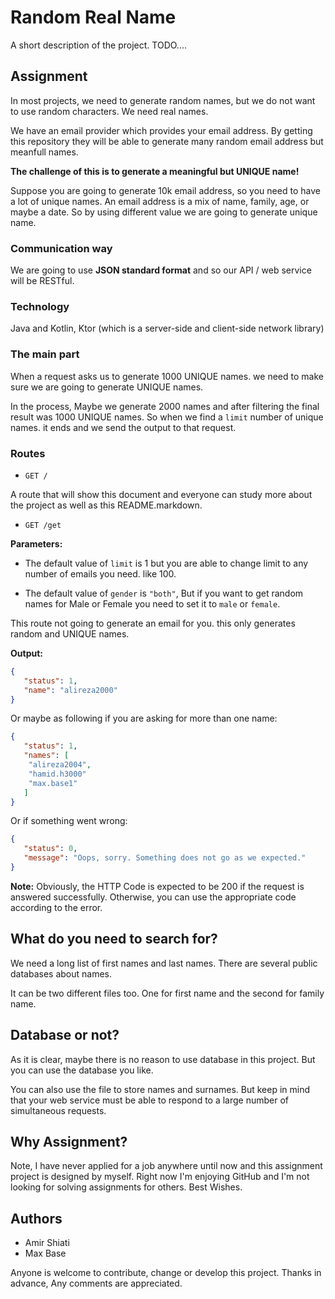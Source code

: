 # Random Real Name

A short description of the project. TODO....

## Assignment

In most projects, we need to generate random names, but we do not want to use random characters. We need real names. 

We have an email provider which provides your email address. By getting this repository they will be able to generate many random email address but meanfull names.

**The challenge of this is to generate a meaningful but UNIQUE name!**

Suppose you are going to generate 10k email address, so you need to have a lot of unique names. An email address is a mix of name, family, age, or maybe a date.
So by using different value we are going to generate unique name.

### Communication way

We are going to use **JSON standard format** and so our API / web service will be RESTful.

### Technology

Java and Kotlin, Ktor (which is a server-side and client-side network library)

### The main part

When a request asks us to generate 1000 UNIQUE names. we need to make sure we are going to generate UNIQUE names.

In the process, Maybe we generate 2000 names and after filtering the final result was 1000 UNIQUE names. So when we find a `limit` number of unique names. it ends and we send the output to that request.

### Routes

- `GET /`

A route that will show this document and everyone can study more about the project as well as this README.markdown.

- `GET /get`

**Parameters:**

- The default value of `limit` is 1 but you are able to change limit to any number of emails you need. like 100.

- The default value of `gender` is `"both"`, But if you want to get random names for Male or Female you need to set it to `male` or `female`.

This route not going to generate an email for you. this only generates random and UNIQUE names.

**Output:**

```json
{
   "status": 1,
   "name": "alireza2000"
}
```

Or maybe as following if you are asking for more than one name:

```json
{
   "status": 1,
   "names": [
    "alireza2004",
    "hamid.h3000"
    "max.base1"
   ]
}
```

Or if something went wrong:

```json
{
   "status": 0,
   "message": "Oops, sorry. Something does not go as we expected."
}
```

**Note:** Obviously, the HTTP Code is expected to be 200 if the request is answered successfully. Otherwise, you can use the appropriate code according to the error.

## What do you need to search for?

We need a long list of first names and last names.
There are several public databases about names.

It can be two different files too. One for first name and the second for family name.

## Database or not?

As it is clear, maybe there is no reason to use database in this project. But you can use the database you like.

You can also use the file to store names and surnames.
But keep in mind that your web service must be able to respond to a large number of simultaneous requests.

## Why Assignment?

Note, I have never applied for a job anywhere until now and this assignment project is designed by myself. Right now I'm enjoying GitHub and I'm not looking for solving assignments for others. Best Wishes.

## Authors

- Amir Shiati
- Max Base

Anyone is welcome to contribute, change or develop this project. Thanks in advance, Any comments are appreciated.
